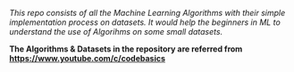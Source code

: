 *This repo consists of all the Machine Learning Algorithms with their simple implementation process on datasets. 
It would help the beginners in ML to understand the use of Algorihms on some small datasets.*



**The Algorithms & Datasets in the repository are referred from https://www.youtube.com/c/codebasics**
